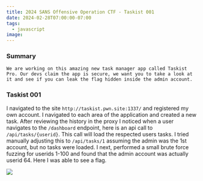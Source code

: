 ```yaml
---
title: 2024 SANS Offensive Operation CTF - Taskist 001
date: 2024-02-28T07:00:00-07:00
tags:
  - javascript
image: 
---
```



### Summary
```
We are working on this amazing new task manager app called Taskist Pro. Our devs claim the app is secure, we want you to take a look at it and see if you can leak the flag hidden inside the admin account.
```

### Taskist 001

I navigated to the site `http://taskist.pwn.site:1337/` and registered my own account.  I navigated to each area of the application and created a new task.  After reviewing the history in the proxy I noticed when a user navigates to the `/dashboard` endpoint, here is an api call to `/api/tasks/{userid}`.  This call will load the respected users tasks.  I tried manually adjusting this to `/api/tasks/1` assuming the admin was the 1st account, but no tasks were loaded.  I next, performed a small brute force fuzzing for userids 1-100 and found that the admin account was actually userid 64.  Here I was able to see a flag.

![](/2024/sansctf/taskist001.png)







